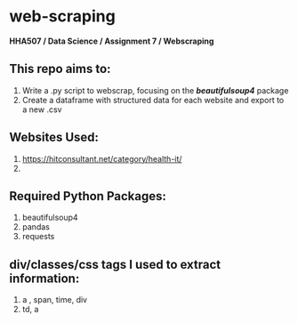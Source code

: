 # web-scraping
**HHA507 / Data Science / Assignment 7 / Webscraping**


## This repo aims to:
1. Write a .py script to webscrap, focusing on the __*beautifulsoup4*__ package
2. Create a dataframe with structured data for each website and export to a new .csv


## Websites Used:
1. https://hitconsultant.net/category/health-it/
2. 

## Required Python Packages: 
1. beautifulsoup4
2. pandas
3. requests 

## div/classes/css tags I used to extract information:
1. a , span, time, div 
2. td, a 



